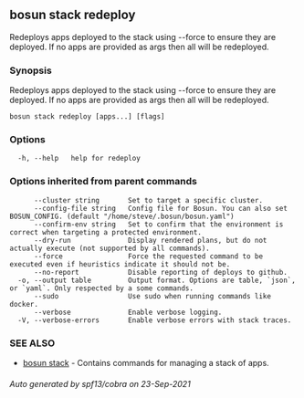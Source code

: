 ## bosun stack redeploy

Redeploys apps deployed to the stack using --force to ensure they are deployed. If no apps are provided as args then all will be redeployed.

### Synopsis

Redeploys apps deployed to the stack using --force to ensure they are deployed. If no apps are provided as args then all will be redeployed.

```
bosun stack redeploy [apps...] [flags]
```

### Options

```
  -h, --help   help for redeploy
```

### Options inherited from parent commands

```
      --cluster string       Set to target a specific cluster.
      --config-file string   Config file for Bosun. You can also set BOSUN_CONFIG. (default "/home/steve/.bosun/bosun.yaml")
      --confirm-env string   Set to confirm that the environment is correct when targeting a protected environment.
      --dry-run              Display rendered plans, but do not actually execute (not supported by all commands).
      --force                Force the requested command to be executed even if heuristics indicate it should not be.
      --no-report            Disable reporting of deploys to github.
  -o, --output table         Output format. Options are table, `json`, or `yaml`. Only respected by a some commands.
      --sudo                 Use sudo when running commands like docker.
      --verbose              Enable verbose logging.
  -V, --verbose-errors       Enable verbose errors with stack traces.
```

### SEE ALSO

* [bosun stack](bosun_stack.md)	 - Contains commands for managing a stack of apps.

###### Auto generated by spf13/cobra on 23-Sep-2021
